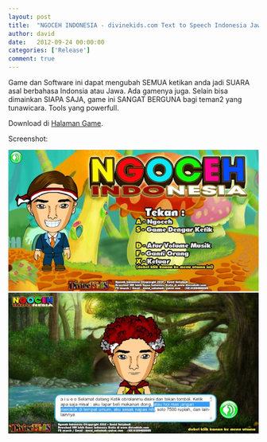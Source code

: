 ```yaml
---
layout: post
title:  "NGOCEH INDONESIA - divinekids.com Text to Speech Indonesia Jawa GAME"
author: david
date:   2012-09-24 00:00:00
categories: ['Release']
comment: true
---
```


Game dan Software ini dapat mengubah SEMUA ketikan anda jadi SUARA asal berbahasa Indonsia atau Jawa. Ada gamenya juga. Selain bisa dimainkan SIAPA SAJA, game ini SANGAT BERGUNA bagi teman2 yang tunawicara. Tools yang powerfull.

Download di [Halaman Game][dk-download].

Screenshot:

![Screen1](/blog/ngoceh10.jpg)
![Screen1](/blog/ngoceh11.jpg)

[dk]:           http://divinekids.com
[dk-download]:  http://divinekids.com/download/
